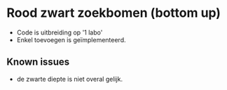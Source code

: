 # Rood zwart zoekbomen (bottom up)

- Code is uitbreiding op '1 labo'
- Enkel toevoegen is geïmplementeerd.
## Known issues
- de zwarte diepte is niet overal gelijk.
